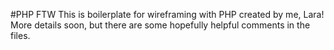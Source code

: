 #PHP FTW
This is boilerplate for wireframing with PHP created by me, Lara! More details soon, but there are some hopefully helpful comments in the files.